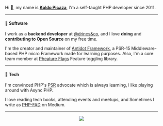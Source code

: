 Hi 👋, my name is **[Koldo Picaza]()**, I'm a self-taught PHP developer since 2011.

---

#### 💾 Software

I work as a **backend developer** at [@drincs&co](https://github.com/uvinum), and I love **doing** and **contributing to Open Source** on my free time.

I'm the creator and maintainer of [Antidot Framework](https://github.com/antidot-framework), a PSR-15 Middleware-based PHP micro Framework made for learning purposes. Also, I'm a core team member at [Pheature Flags](https://github.com/pheature-flags) Feature toggling library.


---

#### 🔌 Tech

I'm convinced PHP's [PSR](https://www.php-fig.org/) advocate which is always learning, I like playing around with Async PHP.

I love reading tech books, attending events and meetups, and Sometimes I write as [PHP-FAD](https://medium.com/php-fad) on Medium.

---

<div style="text-align:center">
  <a href="https://github.com/anuraghazra/github-readme-stats">
    <img align="center" src="https://github-readme-stats.vercel.app/api?username=kpicaza&show_icons=true" />
  </a>  
</div>
